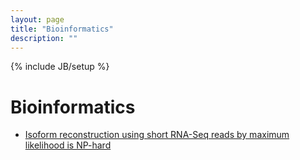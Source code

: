 ```yaml
---
layout: page
title: "Bioinformatics"
description: ""
---
```

{% include JB/setup %}

# Bioinformatics

<ul>
<li><a href="http://arxiv.org/abs/1305.0916">Isoform reconstruction using short RNA-Seq reads by maximum likelihood is NP-hard</a></li>
<li style="visibility: hidden;"><a href="./lty-tsinghua-undergrad-thesis.pdf">通过 RNA-Seq 估计转录本长度和辨识剪切异构体的研究 (清华大学本科论文)</a></li>
</ul>

<!--
* [*De novo* transcript reconstruction and abundance estimation in eukaryotic RNA-Seq data analysis](https://github.com/tianyang-li/de-novo-rna-seq-quant-1)

* [Statistical etimation a transcript's length from RNA-Seq data](https://github.com/tianyang-li/rna-seq-len-est-0)

* [Assembly Assisted RNA-Seq Alignment](https://github.com/tianyang-li/aarsa)
-->

